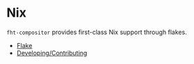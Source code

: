 # Nix

`fht-compositor` provides first-class Nix support through flakes.

- [Flake](./flake.md)
- [Developing/Contributing](./developing.md)
